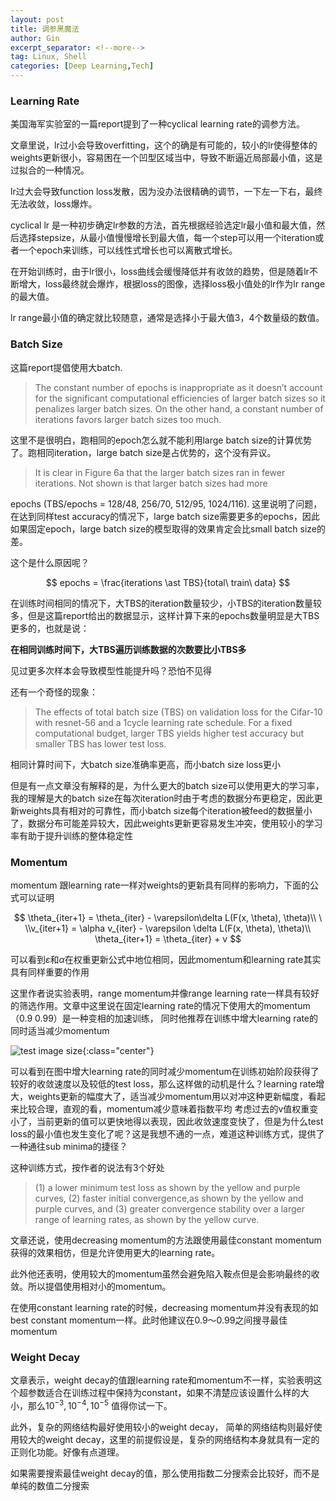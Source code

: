```yaml
---
layout: post
title: 调参黑魔法
author: Gin 
excerpt_separator: <!--more-->
tag: Linux, Shell
categories: [Deep Learning,Tech]
---
```

### Learning Rate

美国海军实验室的一篇report提到了一种cyclical learning rate的调参方法。

文章里说，lr过小会导致overfitting，这个的确是有可能的，较小的lr使得整体的weights更新很小，容易困在一个凹型区域当中，导致不断逼近局部最小值，这是过拟合的一种情况。

lr过大会导致function loss发散，因为没办法很精确的调节，一下左一下右，最终无法收敛，loss爆炸。

cyclical lr 是一种初步确定lr参数的方法，首先根据经验选定lr最小值和最大值，然后选择stepsize，从最小值慢慢增长到最大值，每一个step可以用一个iteration或者一个epoch来训练，可以线性式增长也可以离散式增长。

在开始训练时，由于lr很小，loss曲线会缓慢降低并有收敛的趋势，但是随着lr不断增大，loss最终就会爆炸，根据loss的图像，选择loss极小值处的lr作为lr range的最大值。

lr range最小值的确定就比较随意，通常是选择小于最大值3，4个数量级的数值。


<!--more-->
### Batch Size

这篇report提倡使用大batch.

>The constant number of epochs is inappropriate as it doesn’t account for the significant computational efficiencies of larger batch sizes so it penalizes larger batch sizes. On the other hand, a constant number of iterations favors larger batch sizes too much.

这里不是很明白，跑相同的epoch怎么就不能利用large batch size的计算优势了。跑相同iteration，large batch size是占优势的，这个没有异议。

>It is clear in Figure 6a that the larger batch sizes ran in fewer iterations. Not shown is that larger batch sizes had more 

epochs (TBS/epochs = 128/48, 256/70, 512/95, 1024/116).
这里说明了问题，在达到同样test accuracy的情况下，large batch size需要更多的epochs，因此如果固定epoch，large batch size的模型取得的效果肯定会比small batch size的差。

这个是什么原因呢？ 

$$
epochs = \frac{iterations \ast TBS}{total\ train\ data}
$$

在训练时间相同的情况下，大TBS的iteration数量较少，小TBS的iteration数量较多，但是这篇report给出的数据显示，这样计算下来的epochs数量明显是大TBS更多的，也就是说：

**在相同训练时间下，大TBS遍历训练数据的次数要比小TBS多**

见过更多次样本会导致模型性能提升吗？恐怕不见得

还有一个奇怪的现象：

>The effects of total batch size (TBS) on validation loss for the Cifar-10 	with resnet-56 and a 1cycle learning rate schedule. For a fixed 	computational budget, larger TBS yields higher test accuracy but smaller TBS has lower test loss.

相同计算时间下，大batch size准确率更高，而小batch size loss更小

但是有一点文章没有解释的是，为什么更大的batch size可以使用更大的学习率，我的理解是大的batch size在每次iteration时由于考虑的数据分布更稳定，因此更新weights具有相对的可靠性，而小batch size每个iteration被feed的数据量小了，数据分布可能差异较大，因此weights更新更容易发生冲突，使用较小的学习率有助于提升训练的整体稳定性

### Momentum

momentum 跟learning rate一样对weights的更新具有同样的影响力，下面的公式可以证明

$$
\theta_{iter+1} = \theta_{iter} - \varepsilon\delta L(F(x, \theta), \theta)\\ \  \\v_{iter+1} = \alpha v_{iter} - \varepsilon \delta L(F(x, \theta), \theta)\\ \theta_{iter+1} = \theta_{iter} + v
$$


可以看到$\varepsilon$和$\alpha$在权重更新公式中地位相同，因此momentum和learning rate其实具有同样重要的作用

这里作者说实验表明，range momentum并像range learning rate一样具有较好的筛选作用。文章中这里说在固定learning rate的情况下使用大的momentum（0.9 0.99）是一种变相的加速训练， 同时他推荐在训练中增大learning rate的同时适当减少momentum

![test image size]({{site.url}}/assets/images/2018_06_21_1.png){:class="center"}

可以看到在图中增大learning rate的同时减少momentum在训练初始阶段获得了较好的收敛速度以及较低的test loss，那么这样做的动机是什么？learning rate增大，weights更新的幅度大了，适当减少momentum用以对冲这种更新幅度，看起来比较合理，直观的看，momentum减少意味着指数平均 考虑过去的v值权重变小了，当前更新的值可以更快地得以表现，因此收敛速度变快了，但是为什么test loss的最小值也发生变化了呢？这是我想不通的一点，难道这种训练方式，提供了一种通往sub minima的捷径？

这种训练方式，按作者的说法有3个好处
> (1) a lower minimum test loss as shown by the yellow and purple curves,
>  (2) faster initial convergence,as shown by the yellow and purple curves, and
>   (3) greater convergence stability over a larger range of learning rates, as shown by the yellow curve.

文章还说，使用decreasing momentum的方法跟使用最佳constant momentum获得的效果相仿，但是允许使用更大的learning rate。

此外他还表明，使用较大的momentum虽然会避免陷入鞍点但是会影响最终的收敛。所以提倡使用相对小的momentum。

在使用constant learning rate的时候，decreasing momentum并没有表现的如best constant momentum一样。此时他建议在0.9～0.99之间搜寻最佳momentum

### Weight Decay
文章表示，weight decay的值跟learning rate和momentum不一样，实验表明这个超参数适合在训练过程中保持为constant，如果不清楚应该设置什么样的大小，那么$10^{-3}, 10^{-4}, 10^{-5}$ 值得你试一下。

此外，复杂的网络结构最好使用较小的weight decay， 简单的网络结构则最好使用较大的weight decay，这里的前提假设是，复杂的网络结构本身就具有一定的正则化功能。好像有点道理。

如果需要搜索最佳weight decay的值，那么使用指数二分搜索会比较好，而不是单纯的数值二分搜索

